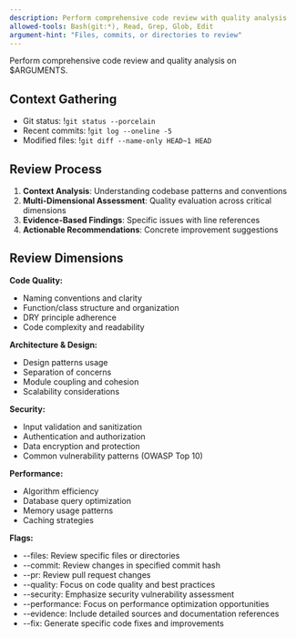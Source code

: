 ```yaml
---
description: Perform comprehensive code review with quality analysis
allowed-tools: Bash(git:*), Read, Grep, Glob, Edit
argument-hint: "Files, commits, or directories to review"
---
```


Perform comprehensive code review and quality analysis on $ARGUMENTS.

## Context Gathering
- Git status: !`git status --porcelain`
- Recent commits: !`git log --oneline -5`
- Modified files: !`git diff --name-only HEAD~1 HEAD`

## Review Process
1. **Context Analysis**: Understanding codebase patterns and conventions
2. **Multi-Dimensional Assessment**: Quality evaluation across critical dimensions
3. **Evidence-Based Findings**: Specific issues with line references
4. **Actionable Recommendations**: Concrete improvement suggestions

## Review Dimensions
**Code Quality:**
- Naming conventions and clarity
- Function/class structure and organization
- DRY principle adherence
- Code complexity and readability

**Architecture & Design:**
- Design patterns usage
- Separation of concerns
- Module coupling and cohesion
- Scalability considerations

**Security:**
- Input validation and sanitization
- Authentication and authorization
- Data encryption and protection
- Common vulnerability patterns (OWASP Top 10)

**Performance:**
- Algorithm efficiency
- Database query optimization
- Memory usage patterns
- Caching strategies

**Flags:**
- --files: Review specific files or directories
- --commit: Review changes in specified commit hash
- --pr: Review pull request changes  
- --quality: Focus on code quality and best practices
- --security: Emphasize security vulnerability assessment
- --performance: Focus on performance optimization opportunities
- --evidence: Include detailed sources and documentation references
- --fix: Generate specific code fixes and improvements